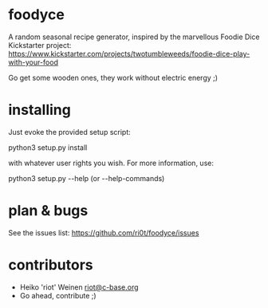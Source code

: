 foodyce
=======

A random seasonal recipe generator, inspired by the marvellous
Foodie Dice Kickstarter project:
https://www.kickstarter.com/projects/twotumbleweeds/foodie-dice-play-with-your-food

Go get some wooden ones, they work without electric energy ;)

installing
==========

Just evoke the provided setup script:

 python3 setup.py install

with whatever user rights you wish. For more information, use:

 python3 setup.py --help (or --help-commands)

plan & bugs
===========

See the issues list:
https://github.com/ri0t/foodyce/issues

contributors
============

* Heiko 'riot' Weinen <riot@c-base.org>
* Go ahead, contribute ;)

